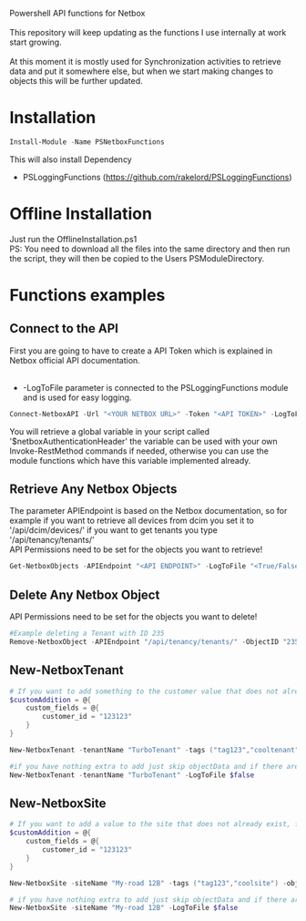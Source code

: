 Powershell API functions for Netbox
<br><br>
This repository will keep updating as the functions I use internally at work start growing.<br>
<br>
At this moment it is mostly used for Synchronization activities to retrieve data and put it somewhere else, but when we start making changes to objects this will be further updated.

# Installation
```powershell 
Install-Module -Name PSNetboxFunctions
```
This will also install Dependency
* PSLoggingFunctions (https://github.com/rakelord/PSLoggingFunctions)

# Offline Installation
Just run the OfflineInstallation.ps1<br>
PS: You need to download all the files into the same directory and then run the script, they will then be copied to the Users PSModuleDirectory.


# Functions examples
## Connect to the API
First you are going to have to create a API Token which is explained in Netbox official API documentation.
<br><br>
- -LogToFile parameter is connected to the PSLoggingFunctions module and is used for easy logging.

```powershell
Connect-NetboxAPI -Url "<YOUR NETBOX URL>" -Token "<API TOKEN>" -LogToFile "<True/False>"
```
You will retrieve a global variable in your script called '$netboxAuthenticationHeader' the variable can be used with your own Invoke-RestMethod commands if needed, otherwise you can use the module functions which have this variable implemented already.

## Retrieve Any Netbox Objects
The parameter APIEndpoint is based on the Netbox documentation, so for example if you want to retrieve all devices from dcim you set it to '/api/dcim/devices/' if you want to get tenants you type '/api/tenancy/tenants/'<br>
API Permissions need to be set for the objects you want to retrieve!
```powershell
Get-NetboxObjects -APIEndpoint "<API ENDPOINT>" -LogToFile "<True/False>"
```

## Delete Any Netbox Object
API Permissions need to be set for the objects you want to delete!
```powershell
#Example deleting a Tenant with ID 235
Remove-NetboxObject -APIEndpoint "/api/tenancy/tenants/" -ObjectID "235" -LogToFile $True
```

## New-NetboxTenant
```powershell
# If you want to add something to the customer value that does not already exist, for example a customer id.
$customAddition = @{
    custom_fields = @{
        customer_id = "123123"
    }
}

New-NetboxTenant -tenantName "TurboTenant" -tags ("tag123","cooltenant") -objectData $ownAddition -LogToFile $false

#if you have nothing extra to add just skip objectData and if there are no tags, you can skip that aswell.
New-NetboxTenant -tenantName "TurboTenant" -LogToFile $false
```

## New-NetboxSite
```powershell
# If you want to add a value to the site that does not already exist, for example a customer id.
$customAddition = @{
    custom_fields = @{
        customer_id = "123123"
    }
}

New-NetboxSite -siteName "My-road 12B" -tags ("tag123","coolsite") -objectData $customAddition -LogToFile $false

# if you have nothing extra to add just skip objectData and if there are no tags, you can skip that aswell.
New-NetboxSite -siteName "My-road 12B" -LogToFile $false
```